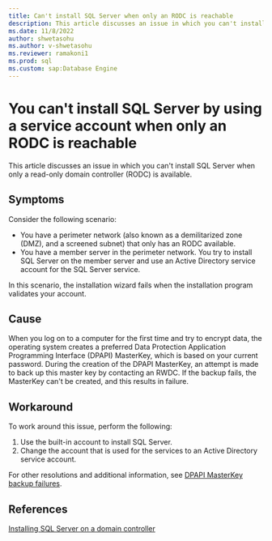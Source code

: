 ```yaml
---
title: Can't install SQL Server when only an RODC is reachable
description: This article discusses an issue in which you can't install SQL Server when only a read-only domain controller (RODC) is available.
ms.date: 11/8/2022
author: shwetasohu
ms.author: v-shwetasohu
ms.reviewer: ramakoni1
ms.prod: sql
ms.custom: sap:Database Engine
---
```


# You can't install SQL Server by using a service account when only an RODC is reachable

This article discusses an issue in which you can't install SQL Server when only a read-only domain controller (RODC) is available.

## Symptoms

Consider the following scenario:
- You have a perimeter network (also known as a demilitarized zone (DMZ), and a screened subnet) that only has an RODC available.
- You have a member server in the perimeter network.
You try to install SQL Server on the member server and use an Active Directory service account for the SQL Server service.

In this scenario, the installation wizard fails when the installation program validates your account.

## Cause

When you log on to a computer for the first time and try to encrypt data, the operating system creates a preferred Data Protection Application Programming Interface (DPAPI) MasterKey, which is based on your current password. During the creation of the DPAPI MasterKey, an attempt is made to back up this master key by contacting an RWDC. If the backup fails, the MasterKey can't be created, and this results in failure.

## Workaround

To work around this issue, perform the following:
1. Use the built-in account to install SQL Server.
1. Change the account that is used for the services to an Active Directory service account.

For other resolutions and additional information, see [DPAPI MasterKey backup failures](../../windows-server/identity/dpapi-masterkey-backup-failures.md).

## References

[Installing SQL Server on a domain controller](/sql/sql-server/install/security-considerations-for-a-sql-server-installation)